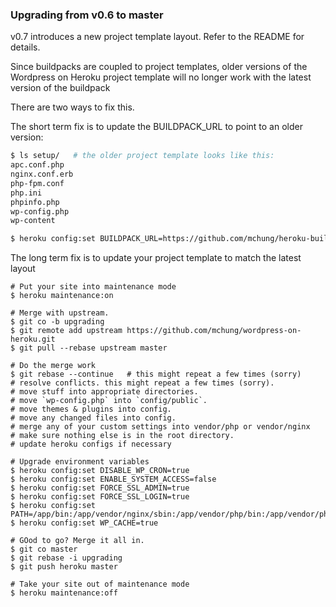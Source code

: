 

### Upgrading from v0.6 to master

v0.7 introduces a new project template layout. Refer to the README for details.

Since buildpacks are coupled to project templates, older versions of the
Wordpress on Heroku project template will no longer work with the latest
version of the buildpack

There are two ways to fix this.

The short term fix is to update the BUILDPACK_URL to point to an older version:
```bash
$ ls setup/   # the older project template looks like this:
apc.conf.php
nginx.conf.erb
php-fpm.conf
php.ini
phpinfo.php
wp-config.php
wp-content

$ heroku config:set BUILDPACK_URL=https://github.com/mchung/heroku-buildpack-wordpress#v0.6
```

The long term fix is to update your project template to match the latest layout
```
# Put your site into maintenance mode
$ heroku maintenance:on

# Merge with upstream.
$ git co -b upgrading
$ git remote add upstream https://github.com/mchung/wordpress-on-heroku.git
$ git pull --rebase upstream master

# Do the merge work
$ git rebase --continue   # this might repeat a few times (sorry)
# resolve conflicts. this might repeat a few times (sorry).
# move stuff into appropriate directories.
# move `wp-config.php` into `config/public`.
# move themes & plugins into config.
# move any changed files into config.
# merge any of your custom settings into vendor/php or vendor/nginx
# make sure nothing else is in the root directory.
# update heroku configs if necessary

# Upgrade environment variables
$ heroku config:set DISABLE_WP_CRON=true
$ heroku config:set ENABLE_SYSTEM_ACCESS=false
$ heroku config:set FORCE_SSL_ADMIN=true
$ heroku config:set FORCE_SSL_LOGIN=true
$ heroku config:set PATH=/app/bin:/app/vendor/nginx/sbin:/app/vendor/php/bin:/app/vendor/php/sbin:/usr/local/bin:/usr/bin:/bin
$ heroku config:set WP_CACHE=true

# GOod to go? Merge it all in.
$ git co master
$ git rebase -i upgrading
$ git push heroku master

# Take your site out of maintenance mode
$ heroku maintenance:off
```
